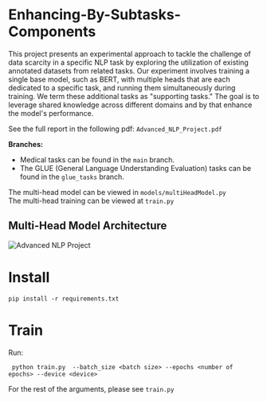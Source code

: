 # Enhancing-By-Subtasks-Components

This project presents an experimental approach to tackle the challenge of data scarcity in a specific NLP task by exploring the utilization of existing annotated datasets from related tasks. Our experiment involves training a single base model, such as BERT, with multiple heads that are each dedicated to a specific task, and running them simultaneously during training. We term these additional tasks as "supporting tasks." The goal is to leverage shared knowledge across different domains and by that enhance the model's performance.

See the full report in the following pdf: ```Advanced_NLP_Project.pdf```

**Branches:**
- Medical tasks can be found in the `main` branch.
- The GLUE (General Language Understanding Evaluation) tasks can be found in the `glue_tasks` branch.

The multi-head model can be viewed in ```models/multiHeadModel.py```<br/>  The multi-head training can be viewed at ```train.py```

## Multi-Head Model Architecture 

![Advanced NLP Project](https://github.com/NivAm12/Enhancing-By-Subtasks-Components/assets/68702877/d672ae7a-e7ee-4443-88d7-3b8481e225ad)


# Install
``` pip install -r requirements.txt ```

# Train
Run:

``` python train.py  --batch_size <batch size> --epochs <number of epochs> --device <device>```<br/>

For the rest of the arguments, please see ```train.py```

